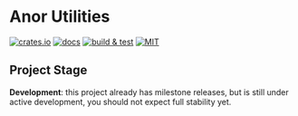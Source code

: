 # Anor Utilities

[![crates.io](https://img.shields.io/crates/v/anor-common)](https://crates.io/crates/anor-common)
[![docs](https://img.shields.io/docsrs/anor-common)](https://docs.rs/anor-common)
[![build & test](https://github.com/anor-rs/anor-common/actions/workflows/ci.yml/badge.svg)](https://github.com/anor-rs/anor-common/actions/workflows/ci.yml)
[![MIT](https://img.shields.io/github/license/anor-rs/anor-common)](https://github.com/anor-rs/anor-common/tree/main/LICENSE.txt)

## Project Stage

**Development**: this project already has milestone releases, but is still under active development, you should not expect full stability yet.

